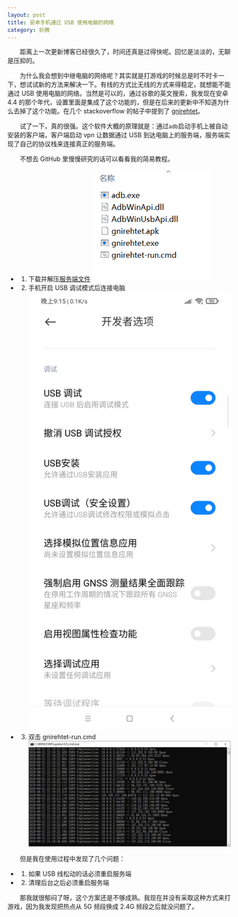 ```yaml
---
layout: post
title: 安卓手机通过 USB 使用电脑的网络
category: 折腾
---
```


&emsp;&emsp;距离上一次更新博客已经很久了，时间还真是过得快呢。回忆是淡淡的，无聊是压抑的。

&emsp;&emsp;为什么我会想到中继电脑的网络呢？其实就是打游戏的时候总是时不时卡一下，想试试新的方法来解决一下。有线的方式比无线的方式来得稳定，就想能不能通过 USB 使用电脑的网络。当然是可以的，通过谷歌的英文搜索，我发现在安卓 4.4 的那个年代，设置里面是集成了这个功能的，但是在后来的更新中不知道为什么去掉了这个功能。在几个 stackoverflow 的帖子中提到了 [gnirehtet](https://github.com/Genymobile/gnirehtet)。

&emsp;&emsp;试了一下，真的很强。这个软件大概的原理就是：通过`adb`启动手机上被自动安装的客户端，客户端启动 vpn 让数据通过 USB 到达电脑上的服务端，服务端实现了自己的协议栈来连接真正的服务端。

&emsp;&emsp;不想去 GitHub 里慢慢研究的话可以看看我的简易教程。
- 1. 下载并解压[服务端文件](https://github.com/FH0/nubia/blob/master/gnirehtet-rust-win64.zip?raw=true)
![img](/assets/gnirehtet解压.png)
- 2. 手机开启 USB 调试模式后连接电脑
![img](/assets/gnirehtet手机.jpg)
- 3. 双击 gnirehtet-run.cmd
![img](/assets/gnirehtet_cmd.png)

&emsp;&emsp;但是我在使用过程中发现了几个问题：
- 1. 如果 USB 线松动的话必须重启服务端
- 2. 清理后台之后必须重启服务端

&emsp;&emsp;那我就很郁闷了呀，这个方案还是不够成熟。我现在并没有采取这种方式来打游戏，因为我发现把热点从 5G 频段换成 2.4G 频段之后就没问题了。